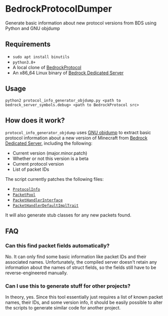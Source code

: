 # BedrockProtocolDumper
Generate basic information about new protocol versions from BDS using Python and GNU objdump

## Requirements
- `sudo apt install binutils`
- `python3.8+`
- A local clone of [BedrockProtocol](https://github.com/pmmp/BedrockProtocol)
- An x86_64 Linux binary of [Bedrock Dedicated Server](https://minecraft.net/download/server/bedrock)

## Usage
`python2 protocol_info_generator_objdump.py <path to bedrock_server_symbols.debug> <path to BedrockProtocol src>`

## How does it work?
`protocol_info_generator_objdump` uses [GNU objdump](https://en.wikipedia.org/wiki/Objdump) to extract basic protocol information about a new version of Minecraft from [Bedrock Dedicated Server](https://minecraft.net/download/server/bedrock), including the following:
- Current version (major.minor.patch)
- Whether or not this version is a beta
- Current protocol version
- List of packet IDs

The script currently patches the following files:
- [`ProtocolInfo`](https://github.com/pmmp/BedrockProtocol/blob/a6ccf863a858caa0cf0a322433f8a17d14ee640a/src/ProtocolInfo.php)
- [`PacketPool`](https://github.com/pmmp/BedrockProtocol/blob/a6ccf863a858caa0cf0a322433f8a17d14ee640a/src/PacketPool.php)
- [`PacketHandlerInterface`](https://github.com/pmmp/BedrockProtocol/blob/a6ccf863a858caa0cf0a322433f8a17d14ee640a/src/PacketHandlerInterface.php)
- [`PacketHandlerDefaultImplTrait`](https://github.com/pmmp/BedrockProtocol/blob/a6ccf863a858caa0cf0a322433f8a17d14ee640a/src/PacketHandlerDefaultImplTrait.php)

It will also generate stub classes for any new packets found.

## FAQ
### Can this find packet fields automatically?
No. It can only find some basic information like packet IDs and their associated names.
Unfortunately, the compiled server doesn't retain any information about the names of struct fields, so the fields still have to be reverse-engineered manually.

### Can I use this to generate stuff for other projects?
In theory, yes. Since this tool essentially just requires a list of known packet names, their IDs, and some version info, it should be easily possible to alter the scripts to generate similar code for another project.
